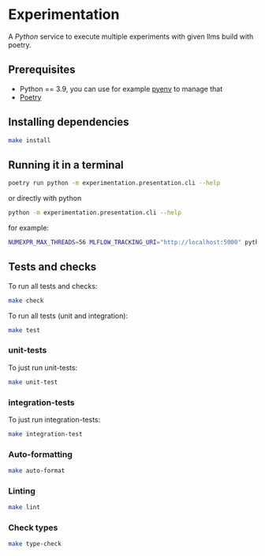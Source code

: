 # Experimentation

A _Python_ service to execute multiple experiments with given llms build with poetry.

## Prerequisites

* Python == 3.9, you can use for example [pyenv](https://github.com/pyenv/pyenv#installation) to manage that
* [Poetry](https://python-poetry.org/docs/#installation)

## Installing dependencies

```bash
make install
```

## Running it in a terminal

```bash
poetry run python -m experimentation.presentation.cli --help
```

or directly with python

```bash
python -m experimentation.presentation.cli --help
```

for example:

```bash
NUMEXPR_MAX_THREADS=56 MLFLOW_TRACKING_URI="http://localhost:5000" python -m experimentation.presentation.cli --experiment-path ../datalake/experiments/llama2/zero-shot-english/ --dataset-path ../datalake/ --model-path ../datalake/models/llama-2-7b.Q5_K_M.gguf --use-mlflow true
```

## Tests and checks

To run all tests and checks:

```bash
make check
```

To run all tests (unit and integration):

```bash
make test
```

### unit-tests

To just run unit-tests:

```bash
make unit-test
```

### integration-tests

To just run integration-tests:

```bash
make integration-test
```

### Auto-formatting

```bash
make auto-format
```

### Linting

```bash
make lint
```

### Check types

```bash
make type-check
```
